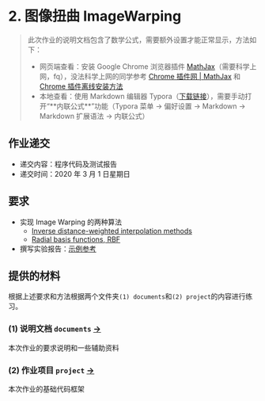 # 2. 图像扭曲 ImageWarping

> 此次作业的说明文档包含了数学公式，需要额外设置才能正常显示，方法如下：
>
> - 网页端查看：安装 Google Chrome 浏览器插件 [MathJax](https://chrome.google.com/webstore/detail/mathjax-plugin-for-github/ioemnmodlmafdkllaclgeombjnmnbima)（需要科学上网，fq），没法科学上网的同学参考 [Chrome 插件网 | MathJax](http://www.cnplugins.com/devtool/mathjax-plugin-for-github/download.html) 和 [Chrome 插件离线安装方法](http://www.cnplugins.com/tools/how-to-setup-crx.html) 
> - 本地查看：使用 Markdown 编辑器 Typora（[下载链接](https://www.typora.io/windows/typora-setup-x64.exe?)），需要手动打开“**内联公式**”功能（Typora 菜单 -> 偏好设置 -> Markdown -> Markdown 扩展语法 -> 内联公式）

## 作业递交

- 递交内容：程序代码及测试报告 
- 递交时间：2020 年 3 月 1 日星期日

## 要求

- 实现 Image Warping 的两种算法
  - [Inverse distance-weighted interpolation methods](documents/0_IDW.md) 
  - [Radial basis functions, RBF](documents/1_RBF.md) 
- 撰写实验报告：[示例参考](http://pan.baidu.com/s/1i3mi2yT) 

## 提供的材料

根据上述要求和方法根据两个文件夹`(1) documents`和`(2) project`的内容进行练习。

### (1) 说明文档 `documents` [->](documents/) 

本次作业的要求说明和一些辅助资料

### (2) 作业项目 `project` [->](project/) 

本次作业的基础代码框架

